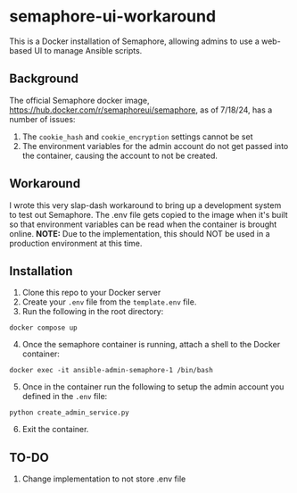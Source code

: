 # semaphore-ui-workaround

This is a Docker installation of Semaphore, allowing admins to use a web-based UI to manage Ansible scripts. 

## Background
The official Semaphore docker image, https://hub.docker.com/r/semaphoreui/semaphore, as of 7/18/24, has a number of issues:
1) The `cookie_hash` and `cookie_encryption` settings cannot be set
2) The environment variables for the admin account do not get passed into the container, causing the account to not be created.

## Workaround
I wrote this very slap-dash workaround to bring up a development system to test out Semaphore.
The .env file gets copied to the image when it's built so that environment variables can be read when the container is brought online.
**NOTE:** Due to the implementation, this should NOT be used in a production environment at this time.

## Installation
1) Clone this repo to your Docker server
2) Create your `.env` file from the `template.env` file.
3) Run the following in the root directory:
```
docker compose up
```
4) Once the semaphore container is running, attach a shell to the Docker container:
```
docker exec -it ansible-admin-semaphore-1 /bin/bash
```
5) Once in the container run the following to setup the admin account you defined in the `.env` file:
```
python create_admin_service.py
```
6) Exit the container.

## TO-DO
1) Change implementation to not store .env file
